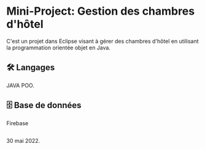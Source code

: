 
# Mini-Project: Gestion des chambres d'hôtel

C'est un projet dans Eclipse visant à gérer des chambres d'hôtel en utilisant la programmation orientée objet en Java.

## 🛠 Langages
JAVA POO.

## 🗄️ Base de données
Firebase
##
30 mai 2022.
